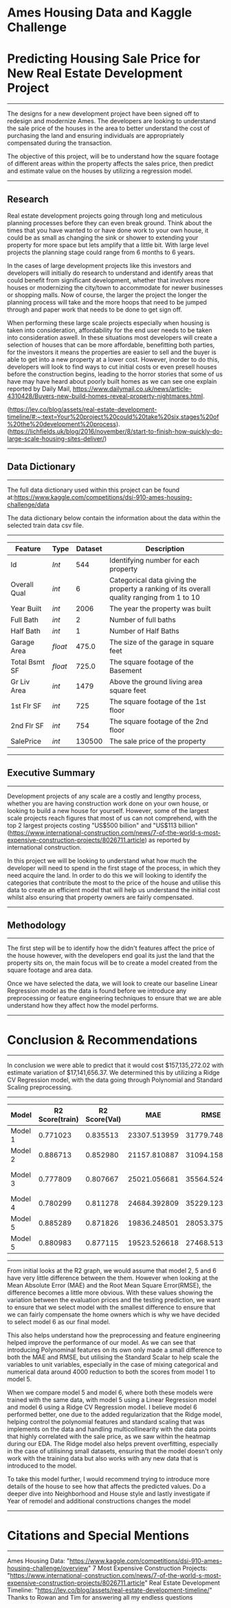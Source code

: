 # Ames Housing Data and Kaggle Challenge

# Predicting Housing Sale Price for New Real Estate Development Project
---

The designs for a new development project have been signed off to redesign and modernize Ames. The developers are looking to understand the sale price of the houses in the area to better understand the cost of purchasing the land and ensuring individuals are appropriately compensated during the transaction. 

The objective of this project, will be to understand how the square footage of different areas within the property affects the sales price, then predict and estimate value on the houses by utilizing a regression model. 
<br>

---
## Research

Real estate development projects going through long and meticulous planning processes before they can even break ground. Think about the times that you have wanted to or have done work to your own house, it could be as small as changing the sink or shower to extending your property for more space but lets amplify that a little bit. With large level projects the planning stage could range from 6 months to 6 years. 

In the cases of large development projects like this investors and developers will initially do research to understand and identify areas that could benefit from significant development, whether that involves more houses or modernizing the city/town to accommodate for newer businesses or shopping malls. Now of course, the larger the project the longer the planning process will take and the more hoops that need to be jumped through and paper work that needs to be done to get sign off.

When performing these large scale projects especially when housing is taken into consideration, affordability for the end user needs to be taken into consideration aswell. In these situations most developers will create a selection of houses that can be more affordable, benefitting both parties, for the investors it means the properties are easier to sell and the buyer is able to get into a new property at a lower cost. However, inorder to do this, developers will look to find ways to cut initial costs or even presell houses before the construction begins, leading to the horror stories that some of us have may have heard about poorly built homes as we can see one explain reported by Daily Mail, https://www.dailymail.co.uk/news/article-4310428/Buyers-new-build-homes-reveal-property-nightmares.html.

(https://lev.co/blog/assets/real-estate-development-timeline/#:~:text=Your%20project%20could%20take%20six,stages%20of%20the%20development%20process).
(https://lichfields.uk/blog/2016/november/8/start-to-finish-how-quickly-do-large-scale-housing-sites-deliver/)

---
## Data Dictionary
---
The full data dictionary used within this project can be found at:https://www.kaggle.com/competitions/dsi-910-ames-housing-challenge/data

The data dictionary below contain the information about the data within the selected train data csv file.

---
|Feature|Type|Dataset|Description|
|---|---|---|---|
|Id|*Int*|544|Identifying number for each property|
|Overall Qual|*int*|6|Categorical data giving the property a ranking of its overall quality ranging from 1 to 10|
|Year Built|*int*| 2006 |The year the property was built |
|Full Bath|*int*| 2 | Number of full baths |
|Half Bath|*int*| 1 | Number of Half Baths|
|Garage Area|*float*|475.0|The size of the garage in square feet|
|Total Bsmt SF |*float*| 725.0 | The square footage of the Basement |
|Gr Liv Area|*int*| 1479 | Above the ground living area square feet |
|1st Flr SF|*int*| 725 |The square footage of the 1st floor|
|2nd Flr SF|*int*| 754 |The square footage of the 2nd floor|
|SalePrice|*int*| 130500 | The sale price of the property |

---
## Executive Summary
---
Development projects of any scale are a costly and lengthy process, whether you are having construction work done on your own house, or looking to build a new house for yourself. However, some of the largest scale projects reach figures that most of us can not comprehend, with the top 2 largest projects costing "US$500 billion" and "US$113 billion" (https://www.international-construction.com/news/7-of-the-world-s-most-expensive-construction-projects/8026711.article) as reported by international construction. 

In this project we will be looking to understand what how much the developer will need to spend in the first stage of the process, in which they need acquire the land. In order to do this we will looking to identify the categories that contribute the most to the price of the house and utilise this data to create an efficient model that will help us understand the initial cost whilst also ensuring that property owners are fairly compensated.


---
## Methodology
---

The first step will be to identify how the didn't features affect the price of the house however, with the developers end goal its just the land that the property sits on, the main focus will be to create a model created from the square footage and area data.

Once we have selected the data, we will look to create our baseline Linear Regression model as the data is found before we introduce any preprocessing or feature engineering techniques to ensure that we are able understand how they affect how the model performs.

---
# Conclusion & Recommendations
---

In conclusion we were able to predict that it would cost $157,135,272.02 with estimate variation of $17,141,656.37. We determined this by utilizing a Ridge CV Regression model, with the data going through Polynomial and Standard Scaling preprocessing. 

---
|Model|R2 Score(train)|R2 Score(Val)|MAE|RMSE|Description|
|---|---|---|---|---|---|
|Model 1|0.771023|0.835513|23307.513959|31779.748064|Baseline|
|Model 2|0.886713|0.852980|21157.810887|31094.158241|Poly|
|Model 3|0.777809|0.807667|25021.056681|35564.524098|Dropped Full Bath and Half Bath|
|Model 4|0.780299|0.811278|24684.392809|35229.123817|StandardScaled|
|Model 5|0.885289|0.871826|19836.248501|28053.375859|Poly and SC|
|Model 5|0.880983|0.877115|19523.526618|27468.513989|RidgeCv|

---

From initial looks at the R2 graph, we would assume that model 2, 5 and 6 have very little difference between the them. However when looking at the Mean Absolute Error (MAE) and the Root Mean Square Error(RMSE), the difference becomes a little more obvious. With these values showing the variation between the evaluation prices and the testing prediction, we want to ensure that we select model with the smallest difference to ensure that we can fairly compensate the home owners which is why we have decided to select model 6 as our final model.

This also helps understand how the preprocessing and feature engineering helped improve the performance of our model. As we can see that introducing Polynominal features on its own only made a small difference to both the MAE and RMSE, but utilising the Standard Scalar to help scale the variables to unit variables, especially in the case of mixing categorical and numerical data around 4000 reduction to both the scores from model 1 to model 5.

When we compare model 5 and model 6, where both these models were trained with the same data, with model 5 using a Linear Regression model and model 6 using a Ridge CV Regression model. I believe model 6 performed better, one due to the added regularization that the Ridge model, helping control the polynomial features and standard scaling that was implements on the data and handling multicollinearity with the data points that highly correlated with the sale price, as we saw within the heatmap during our EDA. The Ridge model also helps prevent overfitting, especially in the case of utilisinng small datasets, ensuring that the model doesn't only work with the training data but also works with any new data that is introduced to the model.

To take this model further, I would recommend trying to introduce more details of the house to see how that affects the predicted values. Do a deeper dive into Neighborhood and House style and lastly investigate if Year of remodel and additional constructions changes the model 



---
# Citations and Special Mentions
---
Ames Housing Data:  "https://www.kaggle.com/competitions/dsi-910-ames-housing-challenge/overview"
7 Most Expensive Construction Projects: "https://www.international-construction.com/news/7-of-the-world-s-most-expensive-construction-projects/8026711.article"
Real Estate Development Timeline: "https://lev.co/blog/assets/real-estate-development-timeline/"
Thanks to Rowan and Tim for answering all my endless questions
